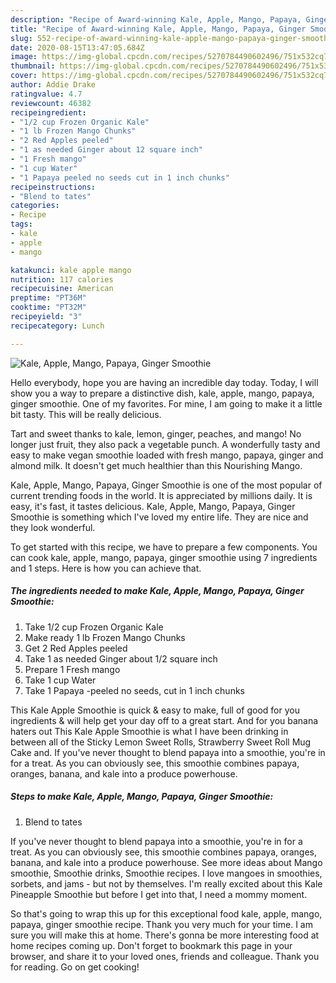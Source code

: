 ```yaml
---
description: "Recipe of Award-winning Kale, Apple, Mango, Papaya, Ginger Smoothie"
title: "Recipe of Award-winning Kale, Apple, Mango, Papaya, Ginger Smoothie"
slug: 552-recipe-of-award-winning-kale-apple-mango-papaya-ginger-smoothie
date: 2020-08-15T13:47:05.684Z
image: https://img-global.cpcdn.com/recipes/5270784490602496/751x532cq70/kale-apple-mango-papaya-ginger-smoothie-recipe-main-photo.jpg
thumbnail: https://img-global.cpcdn.com/recipes/5270784490602496/751x532cq70/kale-apple-mango-papaya-ginger-smoothie-recipe-main-photo.jpg
cover: https://img-global.cpcdn.com/recipes/5270784490602496/751x532cq70/kale-apple-mango-papaya-ginger-smoothie-recipe-main-photo.jpg
author: Addie Drake
ratingvalue: 4.7
reviewcount: 46382
recipeingredient:
- "1/2 cup Frozen Organic Kale"
- "1 lb Frozen Mango Chunks"
- "2 Red Apples peeled"
- "1 as needed Ginger about 12 square inch"
- "1 Fresh mango"
- "1 cup Water"
- "1 Papaya peeled no seeds cut in 1 inch chunks"
recipeinstructions:
- "Blend to tates"
categories:
- Recipe
tags:
- kale
- apple
- mango

katakunci: kale apple mango 
nutrition: 117 calories
recipecuisine: American
preptime: "PT36M"
cooktime: "PT32M"
recipeyield: "3"
recipecategory: Lunch

---
```



![Kale, Apple, Mango, Papaya, Ginger Smoothie](https://img-global.cpcdn.com/recipes/5270784490602496/751x532cq70/kale-apple-mango-papaya-ginger-smoothie-recipe-main-photo.jpg)

Hello everybody, hope you are having an incredible day today. Today, I will show you a way to prepare a distinctive dish, kale, apple, mango, papaya, ginger smoothie. One of my favorites. For mine, I am going to make it a little bit tasty. This will be really delicious.

Tart and sweet thanks to kale, lemon, ginger, peaches, and mango! No longer just fruit, they also pack a vegetable punch. A wonderfully tasty and easy to make vegan smoothie loaded with fresh mango, papaya, ginger and almond milk. It doesn&#39;t get much healthier than this Nourishing Mango.

Kale, Apple, Mango, Papaya, Ginger Smoothie is one of the most popular of current trending foods in the world. It is appreciated by millions daily. It is easy, it's fast, it tastes delicious. Kale, Apple, Mango, Papaya, Ginger Smoothie is something which I've loved my entire life. They are nice and they look wonderful.


To get started with this recipe, we have to prepare a few components. You can cook kale, apple, mango, papaya, ginger smoothie using 7 ingredients and 1 steps. Here is how you can achieve that.

<!--inarticleads1-->

##### The ingredients needed to make Kale, Apple, Mango, Papaya, Ginger Smoothie:

1. Take 1/2 cup Frozen Organic Kale
1. Make ready 1 lb Frozen Mango Chunks
1. Get 2 Red Apples peeled
1. Take 1 as needed Ginger about 1/2 square inch
1. Prepare 1 Fresh mango
1. Take 1 cup Water
1. Take 1 Papaya -peeled no seeds, cut in 1 inch chunks


This Kale Apple Smoothie is quick &amp; easy to make, full of good for you ingredients &amp; will help get your day off to a great start. And for you banana haters out This Kale Apple Smoothie is what I have been drinking in between all of the Sticky Lemon Sweet Rolls, Strawberry Sweet Roll Mug Cake and. If you&#39;ve never thought to blend papaya into a smoothie, you&#39;re in for a treat. As you can obviously see, this smoothie combines papaya, oranges, banana, and kale into a produce powerhouse. 

<!--inarticleads2-->

##### Steps to make Kale, Apple, Mango, Papaya, Ginger Smoothie:

1. Blend to tates


If you&#39;ve never thought to blend papaya into a smoothie, you&#39;re in for a treat. As you can obviously see, this smoothie combines papaya, oranges, banana, and kale into a produce powerhouse. See more ideas about Mango smoothie, Smoothie drinks, Smoothie recipes. I love mangoes in smoothies, sorbets, and jams - but not by themselves. I&#39;m really excited about this Kale Pineapple Smoothie but before I get into that, I need a mommy moment. 

So that's going to wrap this up for this exceptional food kale, apple, mango, papaya, ginger smoothie recipe. Thank you very much for your time. I am sure you will make this at home. There's gonna be more interesting food at home recipes coming up. Don't forget to bookmark this page in your browser, and share it to your loved ones, friends and colleague. Thank you for reading. Go on get cooking!
